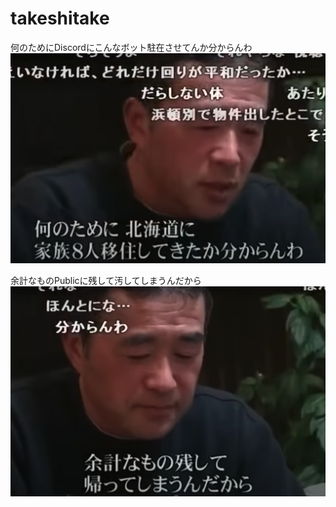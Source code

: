 # takeshitake
何のためにDiscordにこんなボット駐在させてんか分からんわ
![image](./img/何のために北海道に家族8人移住してきたんか分からんわ.png)

余計なものPublicに残して汚してしまうんだから
![image](./img/余計なもの残して帰ってしまうんだから.png)